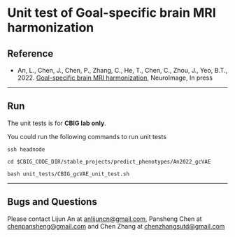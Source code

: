 # Unit test of Goal-specific brain MRI harmonization


## Reference

+ An, L., Chen, J., Chen, P., Zhang, C., He, T., Chen, C., Zhou, J., Yeo, B.T., 2022. [Goal-specific brain MRI harmonization](https://doi.org/10.1016/j.neuroimage.2022.119570), NeuroImage, In press

----

## Run

The unit tests is for **CBIG lab only**.

You could run the following commands to run unit tests

```
ssh headnode

cd $CBIG_CODE_DIR/stable_projects/predict_phenotypes/An2022_gcVAE

bash unit_tests/CBIG_gcVAE_unit_test.sh
```

----

## Bugs and Questions
Please contact Lijun An at anlijuncn@gmail.com, Pansheng Chen at chenpansheng@gmail.com and Chen Zhang at chenzhangsutd@gmail.com
